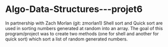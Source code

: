 # Algo-Data-Structures---projet6
In partnership with Zach Morlan (git: zmorlan1) Shell sort and Quick sort are used in sorting numbers generated at random into an array.
The goal of this program/project was to create two methods (one for shell and another for quick sort) which sort a list of random generated numbers. 
